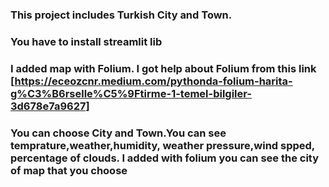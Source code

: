 ### This project includes Turkish City and Town.
### You have to install streamlit lib 
### I added map with Folium. I got help about Folium from this link [https://eceozcnr.medium.com/pythonda-folium-harita-g%C3%B6rselle%C5%9Ftirme-1-temel-bilgiler-3d678e7a9627]
### You can choose City and Town.You can see temprature,weather,humidity, weather pressure,wind spped, percentage of clouds. I added with folium you can see the city of map that you choose

